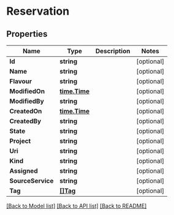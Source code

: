 # Reservation

## Properties

Name | Type | Description | Notes
------------ | ------------- | ------------- | -------------
**Id** | **string** |  | [optional] 
**Name** | **string** |  | [optional] 
**Flavour** | **string** |  | [optional] 
**ModifiedOn** | [**time.Time**](time.Time.md) |  | [optional] 
**ModifiedBy** | **string** |  | [optional] 
**CreatedOn** | [**time.Time**](time.Time.md) |  | [optional] 
**CreatedBy** | **string** |  | [optional] 
**State** | **string** |  | [optional] 
**Project** | **string** |  | [optional] 
**Uri** | **string** |  | [optional] 
**Kind** | **string** |  | [optional] 
**Assigned** | **string** |  | [optional] 
**SourceService** | **string** |  | [optional] 
**Tag** | [**[]Tag**](tag.md) |  | [optional] 

[[Back to Model list]](../README.md#documentation-for-models) [[Back to API list]](../README.md#documentation-for-api-endpoints) [[Back to README]](../README.md)


